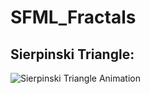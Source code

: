 # SFML_Fractals

## Sierpinski Triangle:
![Sierpinski Triangle Animation](http://i.imgur.com/bBITqav.gif "Sierpinski Triangle Animation")
